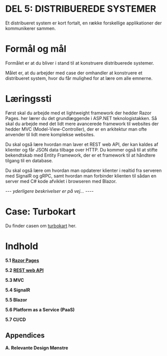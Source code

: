 # DEL 5: DISTRIBUEREDE SYSTEMER
Et distribueret system er kort fortalt, en række forskellige applikationer der kommunikerer sammen.

# Formål og mål
Formålet er at du bliver i stand til at konstruere distribuerede systemer.

Målet er, at du arbejder med case der omhandler at konstruere et distribueret system, hvor du får mulighed for at lære om alle emnerne.

# Læringssti
Først skal du arbejde med et lightweight framework der hedder Razor Pages. her lærer du det grundlæggende i ASP.NET teknologistakken. Så skal du arbejde med det lidt mere avancerede framework til websites der hedder MVC (Model-View-Controller), der er en arkitektur man ofte anvender til lidt mere komplekse websites.

Du skal også lære hvordan man laver et REST web API, der kan kaldes af klienter og får JSON data tilbage over HTTP. Du kommer også til at stifte bekendtskab med Entity Framework, der er et framework til at håndtere tilgang til en database.

Du skal også lære om hvordan man opdaterer klienter i realtid fra serveren med SignalR og gRPC, samt hvordan man forbinder klienten til sådan en server med C# kode afviklet i browseren med Blazor.

*--- yderligere beskrivelser er på vej... ----*

# Case: Turbokart
Du finder casen om [turbokart](/docs/distributed-systems/turbokart.md) her.


# Indhold

**5.1 [Razor Pages](/docs/distributed-systems/razor-pages.md)**

**5.2 [REST web API](/docs/distributed-systems/api.md)**

**5.3 MVC**

**5.4 SignalR**

**5.5 Blazor**

**5.6 Platform as a Service (PaaS)**

**5.7 CI/CD**

## Appendices
**A. Relevante Design Mønstre**